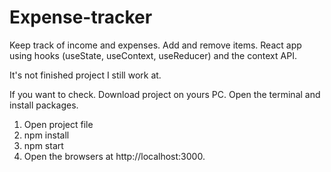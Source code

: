 # Expense-tracker

Keep track of income and expenses. Add and remove items. React app using hooks (useState, useContext, useReducer) and the context API. 

It's not finished project I still work at.

If you want to check. Download project on yours PC. Open the terminal and install packages.

 1. Open project file
 2. npm install
 3. npm start
 4. Open the browsers at http://localhost:3000.

